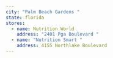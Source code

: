 ```yaml
---
city: "Palm Beach Gardens "
state: florida
stores:
  - name: Nutrition World
    address: "2401 Pga Boulevard "
  - name: "Nutrition Smart "
    address: 4155 Northlake Boulevard
---
```

